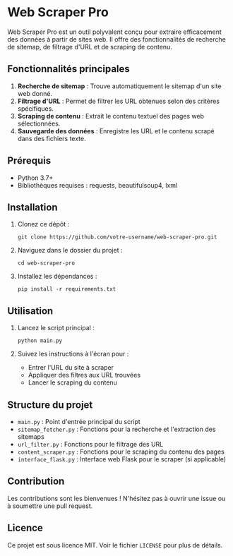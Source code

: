 # Web Scraper Pro

Web Scraper Pro est un outil polyvalent conçu pour extraire efficacement des données à partir de sites web. Il offre des fonctionnalités de recherche de sitemap, de filtrage d'URL et de scraping de contenu.

## Fonctionnalités principales

1. **Recherche de sitemap** : Trouve automatiquement le sitemap d'un site web donné.
2. **Filtrage d'URL** : Permet de filtrer les URL obtenues selon des critères spécifiques.
3. **Scraping de contenu** : Extrait le contenu textuel des pages web sélectionnées.
4. **Sauvegarde des données** : Enregistre les URL et le contenu scrapé dans des fichiers texte.

## Prérequis

- Python 3.7+
- Bibliothèques requises : requests, beautifulsoup4, lxml

## Installation

1. Clonez ce dépôt :
   ```
   git clone https://github.com/votre-username/web-scraper-pro.git
   ```

2. Naviguez dans le dossier du projet :
   ```
   cd web-scraper-pro
   ```

3. Installez les dépendances :
   ```
   pip install -r requirements.txt
   ```

## Utilisation

1. Lancez le script principal :
   ```
   python main.py
   ```

2. Suivez les instructions à l'écran pour :
   - Entrer l'URL du site à scraper
   - Appliquer des filtres aux URL trouvées
   - Lancer le scraping du contenu

## Structure du projet

- `main.py` : Point d'entrée principal du script
- `sitemap_fetcher.py` : Fonctions pour la recherche et l'extraction des sitemaps
- `url_filter.py` : Fonctions pour le filtrage des URL
- `content_scraper.py` : Fonctions pour le scraping du contenu des pages
- `interface_flask.py` : Interface web Flask pour le scraper (si applicable)

## Contribution

Les contributions sont les bienvenues ! N'hésitez pas à ouvrir une issue ou à soumettre une pull request.

## Licence

Ce projet est sous licence MIT. Voir le fichier `LICENSE` pour plus de détails.
